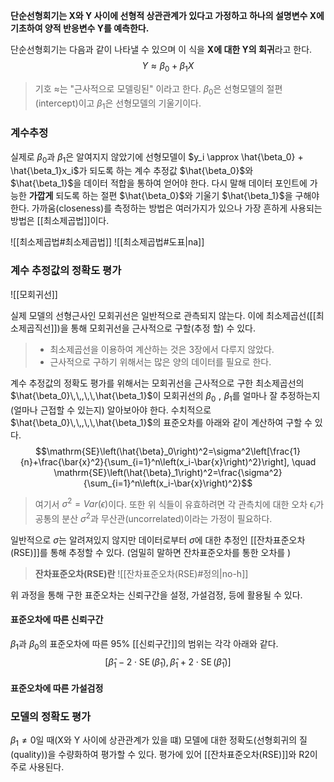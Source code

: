 **단순선형회기는 X와 Y 사이에 선형적 상관관계가 있다고 가정하고 하나의 설명변수 X에 기초하여 양적 반응변수 Y를 예측한다.** 

단순선형회기는 다음과 같이 나타낼 수 있으며 이 식을 **X에 대한 Y의 회귀**라고 한다.
$$ Y \approx \beta_0 + \beta_1X$$
> 기호 $\approx$는 "근사적으로 모델링된" 이라고 한다.
> $\beta_0$은 선형모델의 절편(intercept)이고 $\beta_1$은 선형모델의 기울기이다.


### 계수추정
실제로 $\beta_0$과 $\beta_1$은 알여지지 않았기에 선형모델이 $y_i \approx \hat{\beta_0} + \hat{\beta_1}x_i$가 되도록 하는 계수 추정값 $\hat{\beta_0}$와 $\hat{\beta_1}$을 데이터 적합을 통하여 얻어야 한다. 다시 말해 데이터 포인트에 가능한 **가깝게** 되도록 하는 절편 $\hat{\beta_0}$와 기울기 $\hat{\beta_1}$을 구해야 한다.
가까움(closeness)를 측정하는 방법은 여러가지가 있으나 가장 흔하게 사용되는 방법은 [[최소제곱법]]이다.

![[최소제곱법#최소제곱법]]
![[최소제곱법#도표|na]]

### 계수 추정값의 정확도 평가
![[모회귀선]]

실제 모델의 선형근사인 모회귀선은 일반적으로 관측되지 않는다. 이에 최소제곱선([[최소제곱직선]])을 통해 모회귀선을 근사적으로 구할(추정 할) 수 있다.
>* 최소제곱선을 이용하여 계산하는 것은 3장에서 다루지 않았다.
>* 근사적으로 구하기 위해서는 많은 양의 데이터를 필요로 한다.

계수 추정값의 정확도 평가를 위해서는 모회귀선을 근사적으로 구한 최소제곱선의 $\hat{\beta_0}\,\,,\,\,\hat{\beta_1}$이 모회귀선의 $\beta_0\,\,,\,\,\beta_1$를 얼마나 잘 추정하는지(얼마나 근접할 수 있는지) 알아보아야 한다. 수치적으로 $\hat{\beta_0}\,\,,\,\,\hat{\beta_1}$의 표준오차를 아래와 같이 계산하여 구할 수 있다.
$$\mathrm{SE}\left(\hat{\beta}_0\right)^2=\sigma^2\left[\frac{1}{n}+\frac{\bar{x}^2}{\sum_{i=1}^n\left(x_i-\bar{x}\right)^2}\right], \quad \mathrm{SE}\left(\hat{\beta}_1\right)^2=\frac{\sigma^2}{\sum_{i=1}^n\left(x_i-\bar{x}\right)^2}$$
>여기서 $\sigma^2=Var(\epsilon)$이다. 또한 위 식들이 유효하려면 각 관측치에 대한 오차 $\epsilon_i$가 공통의 분산 $\sigma^2$과 무산관(uncorrelated)이라는 가정이 필요하다.

일반적으로 $\sigma$는 알려져있지 않지만 데이터로부터 $\sigma$에 대한 추정인 [[잔차표준오차(RSE)]]를 통해 추정할 수 있다.
(엄밀히 말하면 잔차표준오차를 통한 오차를 )
> **잔차표준오차(RSE)란**
> ![[잔차표준오차(RSE)#정의|no-h]]

위 과정을 통해 구한 표준오차는 신뢰구간을 설정, 가설검정, 등에 활용될 수 있다.
#### 표준오차에 따른 신뢰구간
$\beta_1$과 $\beta_0$의 표준오차에 따른 95% [[신뢰구간]]의 범위는 각각 아래와 같다. 
$$\left[\hat{\beta}_1-2 \cdot \operatorname{SE}\left(\hat{\beta}_1\right), \hat{\beta}_1+2 \cdot \operatorname{SE}\left(\hat{\beta}_1\right)\right]$$

#### 표준오차에 따른 가설검정


### 모델의 정확도 평가
$\beta_1 \neq 0$일 때(X와 Y 사이에 상관관계가 있을 떄) 모델에 대한 정확도(선형회귀의 질(quality))을 수량화하여 평가할 수 있다. 평가에 있어 [[잔차표준오차(RSE)]]와 R2이 주로 사용된다. 

